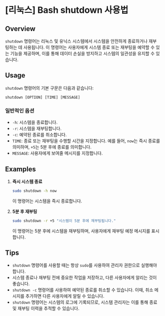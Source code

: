 # [리눅스] Bash shutdown 사용법

## Overview
`shutdown` 명령어는 리눅스 및 유닉스 시스템에서 시스템을 안전하게 종료하거나 재부팅하는 데 사용됩니다. 이 명령어는 사용자에게 시스템 종료 또는 재부팅을 예약할 수 있는 기능을 제공하며, 이를 통해 데이터 손실을 방지하고 시스템의 일관성을 유지할 수 있습니다.

## Usage
`shutdown` 명령어의 기본 구문은 다음과 같습니다:

```
shutdown [OPTION] [TIME] [MESSAGE]
```

### 일반적인 옵션
- `-h`: 시스템을 종료합니다.
- `-r`: 시스템을 재부팅합니다.
- `-c`: 예약된 종료를 취소합니다.
- `TIME`: 종료 또는 재부팅을 수행할 시간을 지정합니다. 예를 들어, `now`는 즉시 종료를 의미하며, `+5`는 5분 후에 종료를 의미합니다.
- `MESSAGE`: 사용자에게 보여줄 메시지를 지정합니다.

## Examples
1. **즉시 시스템 종료**
   ```bash
   sudo shutdown -h now
   ```
   이 명령어는 시스템을 즉시 종료합니다.

2. **5분 후 재부팅**
   ```bash
   sudo shutdown -r +5 "시스템이 5분 후에 재부팅됩니다."
   ```
   이 명령어는 5분 후에 시스템을 재부팅하며, 사용자에게 재부팅 예정 메시지를 표시합니다.

## Tips
- `shutdown` 명령어를 사용할 때는 항상 `sudo`를 사용하여 관리자 권한으로 실행해야 합니다.
- 시스템 종료나 재부팅 전에 중요한 작업을 저장하고, 다른 사용자에게 알리는 것이 좋습니다.
- `shutdown -c` 명령어를 사용하여 예약된 종료를 취소할 수 있습니다. 이때, 취소 메시지를 추가하면 다른 사용자에게 알릴 수 있습니다.
- `shutdown` 명령어는 시스템의 로그에 기록되므로, 시스템 관리자는 이를 통해 종료 및 재부팅 이력을 추적할 수 있습니다.